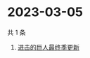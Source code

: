 # 2023-03-05

共 1 条

<!-- BEGIN -->
<!-- 最后更新时间 Sun Mar 05 2023 09:18:39 GMT+0800 (China Standard Time) -->

1. [进击的巨人最终季更新](https://www.zhihu.com/search?q=进击的巨人最终季更新)

<!-- END -->
